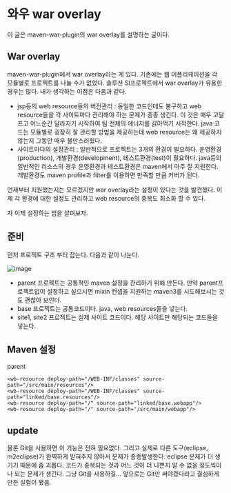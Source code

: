 # 와우 war overlay

이 글은 maven-war-plugin의 war overlay를 설명하는 글이다.

## War overlay

maven-war-plugin에서 war overlay라는 게 있다. 기존에는 웹 어플리케이션을 각 모듈별로 프로젝트를 나눌 수가 없었다. 솔루션 SI프로젝트에서 war overlay가 유용한 경우는 많다. 내가 생각하는 이점은 다음과 같다.

 * jsp등의 web resource들의 버전관리 : 동일한 코드인데도 불구하고 web resource들을 각 사이트마다 관리해야 하는 문제가 종종 생긴다. 이 것은 매우 고달프고 어느순간 달라지기 시작하여 팀 전체의 에너지를 갉아먹기 시작한다. java 코드는 모듈별로 굉장히 잘 관리할 방법을 제공하는데 web resource는 왜 제공하지 않는지 그동안 매우 불만스러웠다.
 * 사이트마다의 설정관리 : 일반적으로 프로젝트는 3개의 환경이 필요하다. 운영환경(production), 개발환경(development), 테스트환경(test)이 필요하다. java등의 일반적인 리소스의 경우 운영환경과 테스트환경은 maven에서 아주 잘 지원한다. 개발환경도 maven profile과 filter를 이용하면 만족할 만큼 커버가 된다.

언제부터 지원했는지는 모르겠지만 war overlay라는 설정이 있다는 것을 발견했다. 이제 각 환경에 대한 설정도 관리하고 web resource의 중복도 최소화 할 수 있다.

자 이제 설정하는 법을 살펴보자.

## 준비

먼저 프로젝트 구조 부터 잡는다. 다음과 같이 나눈다.

![image](http://dogfeet-support.appspot.com/static/tistory/198.attachment.war_overlay.PNG)

 * parent 프로젝트는 공통적인 maven 설정을 관리하기 위해 만든다. 만약 parent프로젝트없이 설정하고 싶으시면 mixin 컨셉을 지원하는 maven3를 시도해보시는 것도 괜찮아 보인다.
 * base 프로젝트는 공통코드이다. java, web resources들을 넣는다.
 * site1, site2 프로젝트는 실제 사이트 코드이다. 해당 사이트만 해당되는 코드들을 넣는다.

## Maven 설정

parent

    <wb-resource deploy-path="/WEB-INF/classes" source-path="/src/main/resources"/>
    <wb-resource deploy-path="/WEB-INF/classes" source-path="linked/base.resources"/>
    <wb-resource deploy-path="/" source-path="linked/base.webapp"/>
    <wb-resource deploy-path="/" source-path="/src/main/webapp"/>

## update

 물론 Git을 사용하면 이 기능은 전혀 필요없다. 그리고 실제로 다른 도구(eclipse, m2eclipse)가 완벽하게 받혀주지 않아서 문제가 종종발생한다. eclipse 문제가 더 생기기 때문에 좀 괴롭다. 코드가 중복되는 것과 어느 것이 더 나쁜지 알 수 없을 정도씩이나 되는 문제가 생긴다. 그냥 Git을 사용하길... 앞으로는 Git만 써야겠다라고 결심하게 만든 실험이 됐음.
